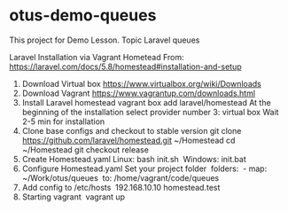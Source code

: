 # otus-demo-queues
This project for Demo Lesson. Topic Laravel queues


Laravel Installation via Vagrant Hometead
From: https://laravel.com/docs/5.8/homestead#installation-and-setup
1. Download Virtual box https://www.virtualbox.org/wiki/Downloads
2. Download Vagrant https://www.vagrantup.com/downloads.html
3. Install Laravel homestead vagrant box add laravel/homestead At the beginning of the installation select provider number 3: virtual box Wait 2-5 min for installation
4. Clone base configs and checkout to stable version git clone https://github.com/laravel/homestead.git ~/Homestead cd ~/Homestead git checkout release
5. Create Homestead.yaml Linux: bash init.sh  Windows: init.bat
6. Configure Homestead.yaml Set  your project folder  folders:          - map: ~/Work/otus/queues             to: /home/vagrant/code/queues
7. Add config to /etc/hosts    192.168.10.10 homestead.test
8. Starting vagrant  vagrant up

